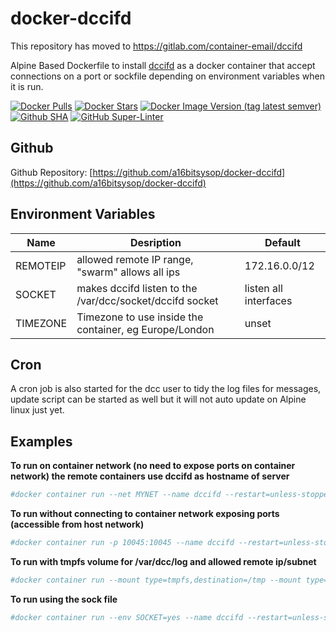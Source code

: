 # docker-dccifd

This repository has moved to https://gitlab.com/container-email/dccifd

Alpine Based Dockerfile to install [dccifd](https://www.dcc-servers.net/dcc/) as a docker container that accept connections on a port or sockfile depending on environment variables when it is run.

[![Docker Pulls](https://img.shields.io/docker/pulls/a16bitsysop/dccifd.svg?style=plastic)](https://hub.docker.com/r/a16bitsysop/dccifd/)
[![Docker Stars](https://img.shields.io/docker/stars/a16bitsysop/dccifd.svg?style=plastic)](https://hub.docker.com/r/a16bitsysop/dccifd/)
[![Docker Image Version (tag latest semver)](https://img.shields.io/docker/v/a16bitsysop/dccifd/latest?style=plastic)](https://hub.docker.com/r/a16bitsysop/dccifd/)
[![Github SHA](https://img.shields.io/badge/dynamic/json?style=plastic&color=orange&label=Github%20SHA&query=object.sha&url=https%3A%2F%2Fapi.github.com%2Frepos%2Fa16bitsysop%2Fdocker-dccifd%2Fgit%2Frefs%2Fheads%2Fmaster)](https://github.com/a16bitsysop/docker-dccifd)
[![GitHub Super-Linter](https://github.com/a16bitsysop/docker-dccifd/workflows/Super-Linter/badge.svg)](https://github.com/marketplace/actions/super-linter)

## Github
Github Repository: [https://github.com/a16bitsysop/docker-dccifd](https://github.com/a16bitsysop/docker-dccifd)

## Environment Variables
| Name     | Desription                                               | Default               |
| -------- | -------------------------------------------------------- | --------------------- |
| REMOTEIP | allowed remote IP range, "swarm" allows all ips          | 172.16.0.0/12         |
| SOCKET   | makes dccifd listen to the /var/dcc/socket/dccifd socket | listen all interfaces |
| TIMEZONE | Timezone to use inside the container, eg Europe/London   | unset                 |

## Cron
A cron job is also started for the dcc user to tidy the log files for messages, update script can be started as well but it will not auto update
on Alpine linux just yet.

## Examples
**To run on container network (no need to expose ports on container network) the remote containers use dccifd as hostname of server**
```bash
#docker container run --net MYNET --name dccifd --restart=unless-stopped -d a16bitsysop/dccifd
```

**To run without connecting to container network exposing ports (accessible from host network)**
```bash
#docker container run -p 10045:10045 --name dccifd --restart=unless-stopped -d a16bitsysop/dccifd
```

**To run with tmpfs volume for /var/dcc/log and allowed remote ip/subnet**
```bash
#docker container run --mount type=tmpfs,destination=/tmp --mount type=tmpfs,destination=/var/dcc/home -p 10045:10045 --env REMOTEIP=192.168.0.0/24 --name dccifd -d a16bitsysop/dccifd
```

**To run using the sock file**
```bash
#docker container run --env SOCKET=yes --name dccifd --restart=unless-stopped -d a16bitsysop/dccifd
```
